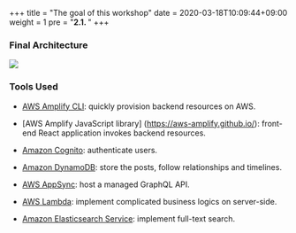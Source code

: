 +++
title = "The goal of this workshop"
date = 2020-03-18T10:09:44+09:00
weight = 1
pre = "<b>2.1. </b>"
+++

### Final Architecture
![](/images/10_getting_started/final_architecture.png)


### Tools Used
* [AWS Amplify CLI](https://github.com/aws-amplify/amplify-cli): quickly provision backend resources on AWS.

* [AWS Amplify JavaScript library] (https://aws-amplify.github.io/): front-end React application invokes backend resources.

* [Amazon Cognito](https://aws.amazon.com/cognito/): authenticate users.

* [Amazon DynamoDB](https://aws.amazon.com/dynamodb/): store the posts, follow relationships and timelines.

* [AWS AppSync](https://aws.amazon.com/appsync/): host a managed GraphQL API.

* [AWS Lambda](https://aws.amazon.com/lambda/): implement complicated business logics on server-side.

* [Amazon Elasticsearch Service](https://aws.amazon.com/elasticsearch-service): implement full-text search.